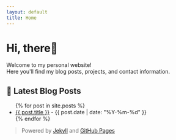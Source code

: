 ```yaml
---
layout: default
title: Home
---
```


# Hi, there👋

Welcome to my personal website!  
Here you'll find my blog posts, projects, and contact information.

## 📝 Latest Blog Posts

<ul>
  {% for post in site.posts %}
    <li>
      <a href="{{ post.url }}">{{ post.title }}</a> - {{ post.date | date: "%Y-%m-%d" }}
    </li>
  {% endfor %}
</ul>

> Powered by [Jekyll](https://jekyllrb.com) and [GitHub Pages](https://pages.github.com)
